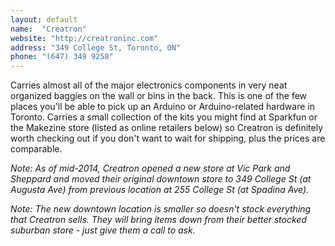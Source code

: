 ```yaml
---
layout: default
name:  "Creatron"
website: "http://creatroninc.com"
address: "349 College St, Toronto, ON"
phone: "(647) 349 9258"
---
```


Carries almost all of the major electronics components in very neat organized baggies on the wall or bins in the back. This is one of the few places you'll be able to pick up an Arduino or Arduino-related hardware in Toronto. Carries a small collection of the kits you might find at Sparkfun or the Makezine store (listed as online retailers below) so Creatron is definitely worth checking out if you don't want to wait for shipping, plus the prices are comparable.

*Note: As of mid-2014, Creatron opened a new store at Vic Park and Sheppard and moved their original downtown store to 349 College St (at Augusta Ave) from previous location at 255 College St (at Spadina Ave).*

*Note: The new downtown location is smaller so doesn't stock everything that Creatron sells. They will bring items down from their better stocked suburban store - just give them a call to ask.*
